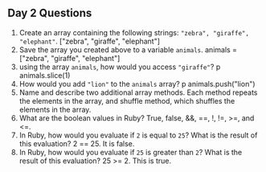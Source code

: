 ## Day 2 Questions

1. Create an array containing the following strings: `"zebra", "giraffe", "elephant"`.
["zebra", "giraffe", "elephant"]
1. Save the array you created above to a variable `animals`.
animals = ["zebra", "giraffe", "elephant"]
1. using the array `animals`, how would you access `"giraffe"`?
p animals.slice(1)
1. How would you add `"lion"` to the `animals` array?
p animals.push("lion")
1. Name and describe two additional array methods.
Each method repeats the elements in the array, and shuffle method, which shuffles the
elements in the array.
1. What are the boolean values in Ruby?
True, false, &&, ==, !, !=, >=, and <=.
1. In Ruby, how would you evaluate if `2` is equal to `25`? What is the result of this evaluation?
2 == 25. It is false.
1. In Ruby, how would you evaluate if `25` is greater than `2`? What is the result of this evaluation?
25 >= 2. This is true.
